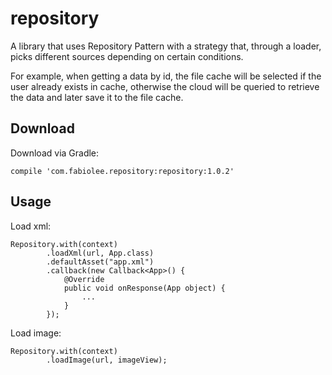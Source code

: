 # repository
A library that uses Repository Pattern with a strategy that, through a loader, picks different sources depending on certain conditions.

For example, when getting a data by id, the file cache will be selected if the user already exists in cache, otherwise the cloud will be queried to retrieve the data and later save it to the file cache.

## Download
Download via Gradle:
```
compile 'com.fabiolee.repository:repository:1.0.2'
```

## Usage
Load xml:
```
Repository.with(context)
        .loadXml(url, App.class)
        .defaultAsset("app.xml")
        .callback(new Callback<App>() {
            @Override
            public void onResponse(App object) {
                ...
            }
        });
```
Load image:
```
Repository.with(context)
        .loadImage(url, imageView);
```